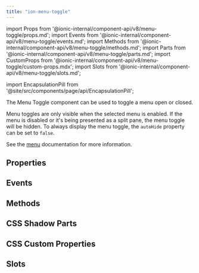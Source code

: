 ```yaml
---
title: "ion-menu-toggle"
---
```


import Props from '@ionic-internal/component-api/v8/menu-toggle/props.md';
import Events from '@ionic-internal/component-api/v8/menu-toggle/events.md';
import Methods from '@ionic-internal/component-api/v8/menu-toggle/methods.md';
import Parts from '@ionic-internal/component-api/v8/menu-toggle/parts.md';
import CustomProps from '@ionic-internal/component-api/v8/menu-toggle/custom-props.mdx';
import Slots from '@ionic-internal/component-api/v8/menu-toggle/slots.md';

<head>
  <title>ion-menu-toggle: MenuToggle Component to Open/Close Menus</title>
  <meta name="description" content="The MenuToggle component can be used to toggle a menu open or closed—by default, it's only visible when the selected menu is active. Read more about usage." />
</head>

import EncapsulationPill from '@site/src/components/page/api/EncapsulationPill';

<EncapsulationPill type="shadow" />

The Menu Toggle component can be used to toggle a menu open or closed.

Menu toggles are only visible when the selected menu is enabled. If the menu is disabled or it's being presented as a split pane, the menu toggle will be hidden. To always display the menu toggle, the `autoHide` property can be set to `false`.

See the [menu](./menu#menu-toggle) documentation for more information.

## Properties

<Props />

## Events

<Events />

## Methods

<Methods />

## CSS Shadow Parts

<Parts />

## CSS Custom Properties

<CustomProps />

## Slots

<Slots />
